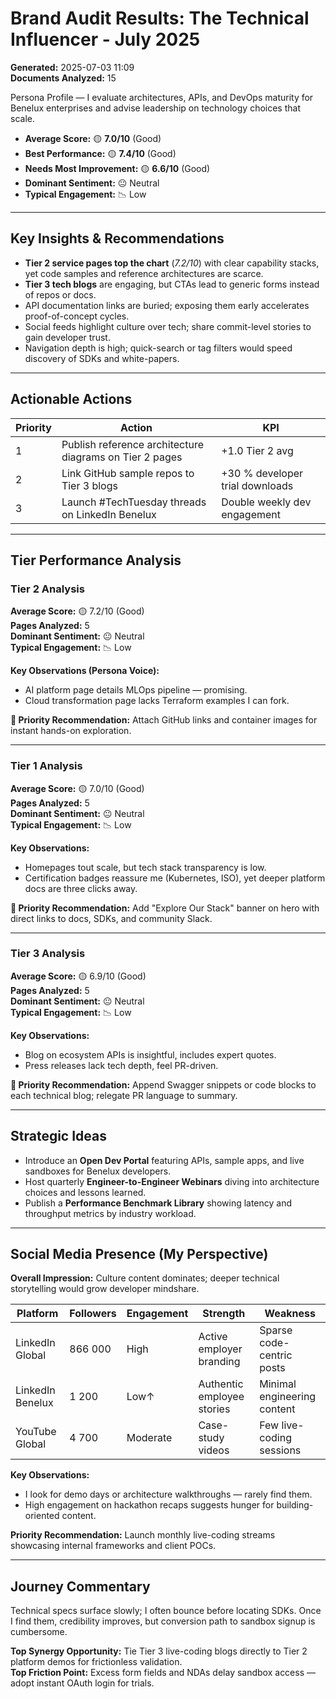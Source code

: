 # Brand Audit Results: The Technical Influencer - July 2025

**Generated:** 2025-07-03 11:09  
**Documents Analyzed:** 15

Persona Profile — I evaluate architectures, APIs, and DevOps maturity for Benelux enterprises and advise leadership on technology choices that scale.

- **Average Score:** 🟡 **7.0/10** (Good)
- **Best Performance:** 🟡 **7.4/10** (Good)
- **Needs Most Improvement:** 🟡 **6.6/10** (Good)
- **Dominant Sentiment:** 😐 Neutral
- **Typical Engagement:** 📉 Low

---

## Key Insights & Recommendations

- **Tier 2 service pages top the chart** (_7.2/10_) with clear capability stacks, yet code samples and reference architectures are scarce.
- **Tier 3 tech blogs** are engaging, but CTAs lead to generic forms instead of repos or docs.
- API documentation links are buried; exposing them early accelerates proof-of-concept cycles.
- Social feeds highlight culture over tech; share commit-level stories to gain developer trust.
- Navigation depth is high; quick-search or tag filters would speed discovery of SDKs and white-papers.

---

## Actionable Actions

| Priority | Action                                                  | KPI                             |
| -------- | ------------------------------------------------------- | ------------------------------- |
| 1        | Publish reference architecture diagrams on Tier 2 pages | +1.0 Tier 2 avg                 |
| 2        | Link GitHub sample repos to Tier 3 blogs                | +30 % developer trial downloads |
| 3        | Launch #TechTuesday threads on LinkedIn Benelux         | Double weekly dev engagement    |

---

## Tier Performance Analysis

### Tier 2 Analysis

**Average Score:** 🟡 7.2/10 (Good)  
**Pages Analyzed:** 5  
**Dominant Sentiment:** 😐 Neutral  
**Typical Engagement:** 📉 Low

**Key Observations (Persona Voice):**

- AI platform page details MLOps pipeline — promising.
- Cloud transformation page lacks Terraform examples I can fork.

**🎯 Priority Recommendation:** Attach GitHub links and container images for instant hands-on exploration.

---

### Tier 1 Analysis

**Average Score:** 🟡 7.0/10 (Good)  
**Pages Analyzed:** 5  
**Dominant Sentiment:** 😐 Neutral  
**Typical Engagement:** 📉 Low

**Key Observations:**

- Homepages tout scale, but tech stack transparency is low.
- Certification badges reassure me (Kubernetes, ISO), yet deeper platform docs are three clicks away.

**🎯 Priority Recommendation:** Add "Explore Our Stack" banner on hero with direct links to docs, SDKs, and community Slack.

---

### Tier 3 Analysis

**Average Score:** 🟡 6.9/10 (Good)  
**Pages Analyzed:** 5  
**Dominant Sentiment:** 😐 Neutral  
**Typical Engagement:** 📉 Low

**Key Observations:**

- Blog on ecosystem APIs is insightful, includes expert quotes.
- Press releases lack tech depth, feel PR-driven.

**🎯 Priority Recommendation:** Append Swagger snippets or code blocks to each technical blog; relegate PR language to summary.

---

## Strategic Ideas

- Introduce an **Open Dev Portal** featuring APIs, sample apps, and live sandboxes for Benelux developers.
- Host quarterly **Engineer-to-Engineer Webinars** diving into architecture choices and lessons learned.
- Publish a **Performance Benchmark Library** showing latency and throughput metrics by industry workload.

---

## Social Media Presence (My Perspective)

**Overall Impression:** Culture content dominates; deeper technical storytelling would grow developer mindshare.

| Platform         | Followers | Engagement | Strength                   | Weakness                    |
| ---------------- | --------- | ---------- | -------------------------- | --------------------------- |
| LinkedIn Global  | 866 000   | High       | Active employer branding   | Sparse code-centric posts   |
| LinkedIn Benelux | 1 200     | Low↑       | Authentic employee stories | Minimal engineering content |
| YouTube Global   | 4 700     | Moderate   | Case-study videos          | Few live-coding sessions    |

**Key Observations:**

- I look for demo days or architecture walkthroughs — rarely find them.
- High engagement on hackathon recaps suggests hunger for building-oriented content.

**Priority Recommendation:** Launch monthly live-coding streams showcasing internal frameworks and client POCs.

---

## Journey Commentary

Technical specs surface slowly; I often bounce before locating SDKs. Once I find them, credibility improves, but conversion path to sandbox signup is cumbersome.

**Top Synergy Opportunity:** Tie Tier 3 live-coding blogs directly to Tier 2 platform demos for frictionless validation.  
**Top Friction Point:** Excess form fields and NDAs delay sandbox access — adopt instant OAuth login for trials.
